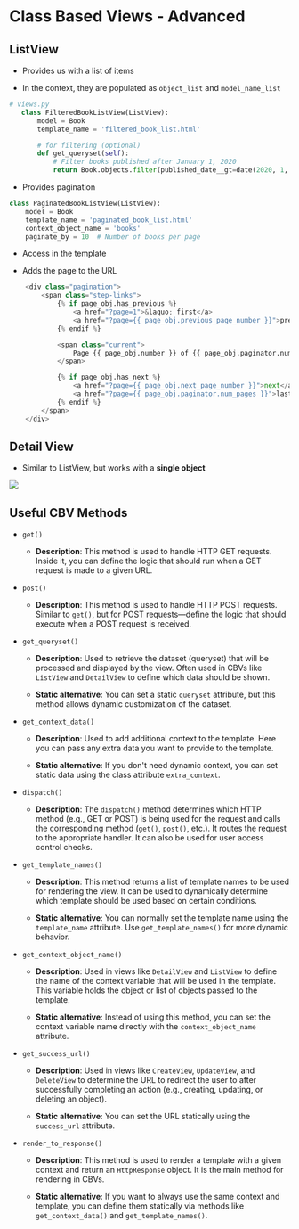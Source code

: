# Class Based Views - Advanced

## ListView

-   Provides us with a list of items

-   In the context, they are populated as `object_list` and `model_name_list`

```py
# views.py
   class FilteredBookListView(ListView):
       model = Book
       template_name = 'filtered_book_list.html'

       # for filtering (optional)
       def get_queryset(self):
           # Filter books published after January 1, 2020
           return Book.objects.filter(published_date__gt=date(2020, 1, 1))
```

-   Provides pagination

```py
class PaginatedBookListView(ListView):
    model = Book
    template_name = 'paginated_book_list.html'
    context_object_name = 'books'
    paginate_by = 10  # Number of books per page
```

-   Access in the template

-   Adds the page to the URL

```py
    <div class="pagination">
        <span class="step-links">
            {% if page_obj.has_previous %}
                <a href="?page=1">&laquo; first</a>
                <a href="?page={{ page_obj.previous_page_number }}">previous</a>
            {% endif %}

            <span class="current">
                Page {{ page_obj.number }} of {{ page_obj.paginator.num_pages }}.
            </span>

            {% if page_obj.has_next %}
                <a href="?page={{ page_obj.next_page_number }}">next</a>
                <a href="?page={{ page_obj.paginator.num_pages }}">last &raquo;</a>
            {% endif %}
        </span>
    </div>
```

## Detail View

-   Similar to ListView, but works with a **single object**

<img src="https://codefellows.github.io/sea-python-401d6/_images/DetailView.png" />

## Useful CBV Methods

-   `get()`

    -   **Description**: This method is used to handle HTTP GET requests. Inside it, you can define the logic that should run when a GET request is made to a given URL.

-   `post()`

    -   **Description**: This method is used to handle HTTP POST requests. Similar to `get()`, but for POST requests—define the logic that should execute when a POST request is received.

-   `get_queryset()`

    -   **Description**: Used to retrieve the dataset (queryset) that will be processed and displayed by the view. Often used in CBVs like `ListView` and `DetailView` to define which data should be shown.

    -   **Static alternative**: You can set a static `queryset` attribute, but this method allows dynamic customization of the dataset.

-   `get_context_data()`

    -   **Description**: Used to add additional context to the template. Here you can pass any extra data you want to provide to the template.

    -   **Static alternative**: If you don't need dynamic context, you can set static data using the class attribute `extra_context`.

-   `dispatch()`

    -   **Description**: The `dispatch()` method determines which HTTP method (e.g., GET or POST) is being used for the request and calls the corresponding method (`get()`, `post()`, etc.). It routes the request to the appropriate handler. It can also be used for user access control checks.

-   `get_template_names()`

    -   **Description**: This method returns a list of template names to be used for rendering the view. It can be used to dynamically determine which template should be used based on certain conditions.

    -   **Static alternative**: You can normally set the template name using the `template_name` attribute. Use `get_template_names()` for more dynamic behavior.

-   `get_context_object_name()`

    -   **Description**: Used in views like `DetailView` and `ListView` to define the name of the context variable that will be used in the template. This variable holds the object or list of objects passed to the template.

    -   **Static alternative**: Instead of using this method, you can set the context variable name directly with the `context_object_name` attribute.

-   `get_success_url()`

    -   **Description**: Used in views like `CreateView`, `UpdateView`, and `DeleteView` to determine the URL to redirect the user to after successfully completing an action (e.g., creating, updating, or deleting an object).

    -   **Static alternative**: You can set the URL statically using the `success_url` attribute.

-   `render_to_response()`

    -   **Description**: This method is used to render a template with a given context and return an `HttpResponse` object. It is the main method for rendering in CBVs.

    -   **Static alternative**: If you want to always use the same context and template, you can define them statically via methods like `get_context_data()` and `get_template_names()`.

